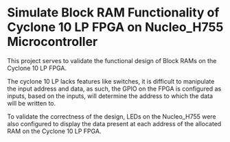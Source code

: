 # Simulate Block RAM Functionality of Cyclone 10 LP FPGA on Nucleo_H755 Microcontroller
This project serves to validate the functional design of Block RAMs on the Cyclone 10 LP FPGA. 

The cyclone 10 LP lacks features like switches, it is difficult to manipulate the input address and data, as such, the GPIO on the FPGA is configured as inputs, based on the inputs, will determine the address to which the data will be written to. 

To validate the correctness of the design, LEDs on the Nucleo_H755 were also configured to display the data present at each address of the allocated RAM on the Cyclone 10 LP FPGA. 
